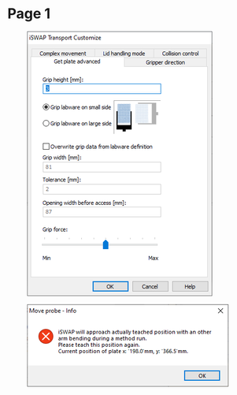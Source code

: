 # Page 1

<figure><img src="../../../../.gitbook/assets/image (435).png" alt=""><figcaption></figcaption></figure>

<figure><img src="../../../../.gitbook/assets/image (3) (1) (1) (1) (1) (1) (1) (1) (1) (1) (1) (1) (1) (1) (1) (1) (1).png" alt=""><figcaption></figcaption></figure>
